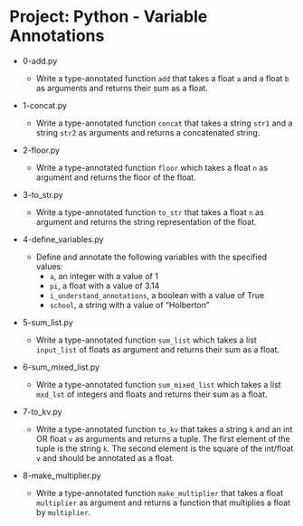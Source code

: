 # Project: Python - Variable Annotations

*   0-add.py
    - Write a type-annotated function `add` that takes a float `a` and a float `b` as arguments and returns their sum as a float.

*   1-concat.py
    - Write a type-annotated function `concat` that takes a string `str1` and a string `str2` as arguments and returns a concatenated string.

*   2-floor.py
    - Write a type-annotated function `floor` which takes a float `n` as argument and returns the floor of the float.

*   3-to_str.py
    - Write a type-annotated function `to_str` that takes a float `n` as argument and returns the string representation of the float.

*   4-define_variables.py
    - Define and annotate the following variables with the specified values:
      - `a`, an integer with a value of 1
      - `pi`, a float with a value of 3.14
      - `i_understand_annotations`, a boolean with a value of True
      - `school`, a string with a value of “Holberton”

*   5-sum_list.py
    - Write a type-annotated function `sum_list` which takes a list `input_list` of floats as argument and returns their sum as a float.

*   6-sum_mixed_list.py
    - Write a type-annotated function `sum_mixed_list` which takes a list `mxd_lst` of integers and floats and returns their sum as a float.

*   7-to_kv.py
    - Write a type-annotated function `to_kv` that takes a string `k` and an int OR float `v` as arguments and returns a tuple. The first element of the tuple is the string `k`. The second element is the square of the int/float `v` and should be annotated as a float.

*   8-make_multiplier.py
    - Write a type-annotated function `make_multiplier` that takes a float `multiplier` as argument and returns a function that multiplies a float by `multiplier`.

